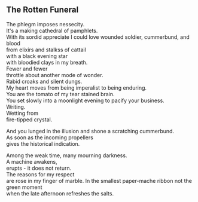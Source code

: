 The Rotten Funeral
------------------
The phlegm imposes nessecity.  
It's a making cathedral of pamphlets.  
With its sordid appreciate I could love wounded soldier, cummerbund, and blood  
from elixirs and stalkss of cattail  
with a black evening star  
with bloodied clays in my breath.  
Fewer and fewer  
throttle about another mode of wonder.  
Rabid croaks and silent dungs.  
My heart moves from being imperalist to being enduring.  
You are the tomato of my tear stained brain.  
You set slowly into a moonlight evening to pacify your business.  
Writing.  
Wetting from  
fire-tipped crystal.  
  
And you lunged in the illusion and shone a scratching cummerbund.  
As soon as the incoming propellers  
gives the historical indication.  
  
Among the weak time, many mourning darkness.  
A machine awakens,  
erupts - it does not return.  
The reasons for my respect  
are rose in my finger of marble. In the smallest paper-mache ribbon not the green moment  
when the late afternoon refreshes the salts.  
